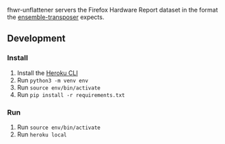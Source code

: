 fhwr-unflattener servers the Firefox Hardware Report dataset in the format the
[ensemble-transposer](https://github.com/mozilla/ensemble-transposer) expects.

## Development

### Install

1. Install the [Heroku CLI](https://devcenter.heroku.com/articles/heroku-cli)
2. Run `python3 -m venv env`
3. Run `source env/bin/activate`
4. Run `pip install -r requirements.txt`

### Run

1. Run `source env/bin/activate`
3. Run `heroku local`

